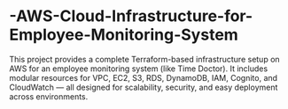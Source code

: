 # -AWS-Cloud-Infrastructure-for-Employee-Monitoring-System
This project provides a complete Terraform-based infrastructure setup on AWS for an employee monitoring system (like Time Doctor). It includes modular resources for VPC, EC2, S3, RDS, DynamoDB, IAM, Cognito, and CloudWatch — all designed for scalability, security, and easy deployment across environments.
